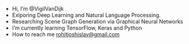 - Hi, I’m @VigilVanDijk
- Exlporing Deep Learning and Natural Language Processing.
- Researching Scene Graph Generation via Graphical Neural Networks 
- I’m currently learning TensorFlow, Keras and Python
- How to reach me rohitjoshislav@gmail.com

<!---
VigilVanDijk/VigilVanDijk is a ✨ special ✨ repository because its `README.md` (this file) appears on your GitHub profile.
You can click the Preview link to take a look at your changes.
--->
